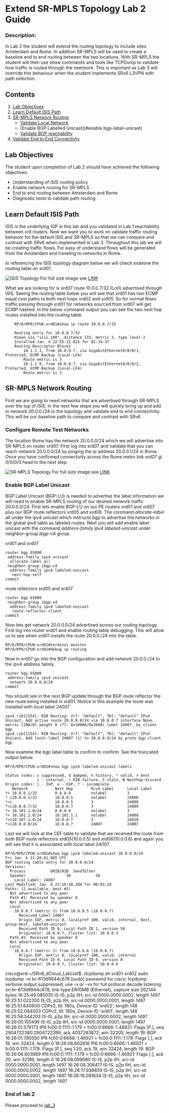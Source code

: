 # Extend SR-MPLS Topology Lab 2 Guide

### Description: 
In Lab 2 the student will extend the routing topology to include sites Amsterdam and Rome. In addition SR-MPLS will be used to create a baseline end to end routing between the two locations. With SR-MPLS the student will then use show commands and tools like TCPDump to validate how traffic is routed through the neetwork. This is important as Lab 3 will override this behaviour when the student implements SRv6 L3VPN with path selection.


## Contents
1. [Lab Objectives](#lab-objectives)
2. [Learn Default ISIS Path](#learn-default-isis-path)
3. [SR-MPLS Network Routing](#sr-mpls-network-routing)
    - [Validate Local Network](#validate-local-networks)
    - [Enable BGP Labelled Unicast](#enable bgp-label-unicast)
    - [Validate BGP reachability](#validate-bgp-reachability)
4. [Validate End to End Connectivty](#validate-end-to-end-te)
  

## Lab Objectives
The student upon completion of Lab 2 should have achieved the following objectives:

* Understanding of ISIS routing policy
* Enable network routing for SR-MPLS
* End to end routing between Amsterdam and Rome
* Diagnostic tools to validate path routing


## Learn Default ISIS Path

ISIS is the underlying IGP in this lab and you validated in Lab 1 reachability between xrd routers. Now we want you to work on validate traffic routing behavior for the default ISIS and SR-MPLS so that we can compare and contrast with SRv6 when implemented in Lab 3. Throughout this lab we will be creating traffic flows. For easy of understand flows will be generated from the Amsterdam  and traveling to networks in Rome. 

In referencing the ISIS topology diagram below we will check examine the routing table on xrd01.

![ISIS Topology](/topo_drawings/isis-ecmp-medium.png)
For full size image see [LINK](/topo_drawings/isis-ecmp-large.png)

What we are looking for is xrd07 route 10.0.0.7/32 (Lo0) advertised through ISIS. Seeing the routing table below you will see that xrd01 has two ECMP equal cost paths to both next hops xrd02 and xrd05. So for normal flows traffic passing through xrd01 for networks sourced from xrd07 will get ECMP hashed. In the below command output you can see the two next hop routes installed into the routing table.

```
    RP/0/RP0/CPU0:xrd01#show ip route 10.0.0.7/32

    Routing entry for 10.0.0.7/32
    Known via "isis 100", distance 115, metric 3, type level-2
    Installed Jan  4 22:55:32.815 for 01:35:37
    Routing Descriptor Blocks
        10.1.1.1, from 10.0.0.7, via GigabitEthernet0/0/0/1, Protected, ECMP-Backup (Local-LFA)
        Route metric is 3
        10.1.1.9, from 10.0.0.7, via GigabitEthernet0/0/0/2, Protected, ECMP-Backup (Local-LFA)
        Route metric is 3
```

## SR-MPLS Network Routing
First we are going to need networks that are advertised through SR-MPLS over the top of ISIS. In the next few steps you will quickly bring up and add in network 20.0.0./24 to the topology and validate end to end connectivity. This will be our baseline path to compare and contrast with SRv6

### Configure Remote Test Networks
The location Rome has the network 20.0.0.0/24 which we will advertise into SR-MPLS on router xrd07. First log into xrd07 and validate that you can reach network 20.0.0.0/24 by pinging the ip address 20.0.0.1/24 in Rome. Once you have confirmed connectivity across the Rome metro link xrd07 gi 0/0/0/0 head to the next step.


![SR-MPLS Topology](/topo_drawings/sr-mpls-medium.png)
For full size image see [LINK](/topo_drawings/sr-mpls-large.png)

### Enable BGP Label Unicast
BGP Label Unicast (BGP-LU) is needed to advertise the label information we will need to enable SR-MPLS routing of our desired network traffic 20.0.0.0/24. First lets enable BGP-LU on our PE routers xrd01 and xrd07 plus our BGP route reflectors xrd05 and xrd06. The command *allocate-label all* under the ipv4 unicast which instructs bgp to advertise the networks in the global ipv4 table as labeled routes. Next you will add enable label unicast with the command *address-family ipv4 labeled-unicast* under neighbor-group ibgp-v4 group.

xrd01 and xrd07
```
router bgp 65000
 address-family ipv4 unicast
  allocate-label all
 neighbor-group ibgp-v4
  address-family ipv4 labeled-unicast
   next-hop-self
commit
```

route refelctors xrd05 and xrd07
```
router bgp 65000
 neighbor-group ibgp-v4
  address-family ipv4 labeled-unicast
   route-reflector-client
commit
```

Now lets get network 20.0.0.0/24 advertised across our routing topology. First log into router xrd01 and enable routing table debugging. This will allow us to see when xrd01 installs the route 20.0.0./24 into the table.

```
RP/0/RP0/CPU0:xrd01#terminal monitor
RP/0/RP0/CPU0:xrd01#debug ip routing 
```

Now in xrd07 go into the BGP configuration and add network 20.0.0./24 to the ipv4 address family.
```
router bgp 65000            
 address-family ipv4 unicast 
  network 20.0.0.0/24
commit
```

You should see in the next BGP update through the BGP route reflector the new route being installed in xrd01. Notice in this example the route was installed with local label *24007*

```
ipv4_rib[1154]: RIB Routing: Vrf: "default", Tbl: "default" IPv4 Unicast, Add active route 20.0.0.0/24 via 10.0.0.7 interface None, metric [200/0] weight 0 (fl: 0x10008/0x2600) label 24007, by client bgp
ipv4_rib[1154]: RIB Routing: Vrf: "default", Tbl: "default" IPv4 Unicast, Add local-label 24007 (1) to 20.0.0.0/24 by proto bgp client bgp
```

Now examine the bgp label table to confirm to confirm. See the truncated output below.

```
RP/0/RP0/CPU0:xrd01#show bgp ipv4 labeled-unicast labels 

Status codes: s suppressed, d damped, h history, * valid, > best
              i - internal, r RIB-failure, S stale, N Nexthop-discard
Origin codes: i - IGP, e - EGP, ? - incomplete
   Network            Next Hop        Rcvd Label      Local Label
*> 10.0.0.1/32        0.0.0.0         nolabel         3
* i10.0.0.5/32        10.0.0.5        nolabel         24006
*>i                   10.0.0.5        3               24006
*>i10.0.0.7/32        10.0.0.7        3               24009
*> 10.101.1.0/24      0.0.0.0         nolabel         3
*> 10.101.2.0/24      10.101.1.1      nolabel         24008
*>i10.107.1.0/24      10.0.0.7        3               24010
*>i20.0.0.0/24        10.0.0.7        24007           24007
```

Last we will look at the CEF table to validate that we received the route from both BGP route reflectors xrd05(10.0.0.5) and xrd06(10.0.0.6) and again you will see that it is associated with local label *24007*

```
RP/0/RP0/CPU0:xrd01#show bgp ipv4 labeled-unicast 20.0.0.0/24    
Fri Jan  6 21:20:01.805 UTC
BGP routing table entry for 20.0.0.0/24
Versions:
  Process           bRIB/RIB  SendTblVer
  Speaker                  58           58
    Local Label: 24007
Last Modified: Jan  6 21:16:38.204 for 00:03:24
Paths: (2 available, best #1)
  Not advertised to any peer
  Path #1: Received by speaker 0
  Not advertised to any peer
  Local
    10.0.0.7 (metric 3) from 10.0.0.5 (10.0.0.7)
      Received Label 24007 
      Origin IGP, metric 0, localpref 100, valid, internal, best, group-best, labeled-unicast
      Received Path ID 0, Local Path ID 1, version 58
      Originator: 10.0.0.7, Cluster list: 10.0.0.5
  Path #2: Received by speaker 0
  Not advertised to any peer
  Local
    10.0.0.7 (metric 3) from 10.0.0.6 (10.0.0.7)
      Origin IGP, metric 0, localpref 100, valid, internal
      Received Path ID 0, Local Path ID 0, version 0
      Originator: 10.0.0.7, Cluster list: 10.0.0.6
```

cisco@xrd:~/SRv6_dCloud_Lab/util$ ./tcpdump.sh xrd01-xrd02
sudo tcpdump -ni br-613d9944c678
[sudo] password for cisco: 
tcpdump: verbose output suppressed, use -v or -vv for full protocol decode
listening on br-613d9944c678, link-type EN10MB (Ethernet), capture size 262144 bytes
16:25:49.085035 IS-IS, p2p IIH, src-id 0000.0000.0002, length 1497
16:25:51.022350 IS-IS, p2p IIH, src-id 0000.0000.0001, length 1497
16:25:51.640600 CDPv2, ttl: 180s, Device-ID 'xrd02', length 148
16:25:52.084003 CDPv2, ttl: 180s, Device-ID 'xrd01', length 148
16:25:58.544203 IS-IS, p2p IIH, src-id 0000.0000.0002, length 1497
16:26:00.155499 IS-IS, p2p IIH, src-id 0000.0000.0001, length 1497
16:26:01.578173 IP6 fc00:0:1111::1.179 > fc00:0:6666::1.46921: Flags [P.], seq 2904722380:2904722399, ack 4037283872, win 32205, length 19: BGP
16:26:01.780550 IP6 fc00:0:6666::1.46921 > fc00:0:1111::1.179: Flags [.], ack 19, win 32424, length 0
16:26:06.602816 IP6 fc00:0:6666::1.46921 > fc00:0:1111::1.179: Flags [P.], seq 1:20, ack 19, win 32424, length 19: BGP
16:26:06.803969 IP6 fc00:0:1111::1.179 > fc00:0:6666::1.46921: Flags [.], ack 20, win 32186, length 0
16:26:08.099680 IS-IS, p2p IIH, src-id 0000.0000.0001, length 1497
16:26:08.306417 IS-IS, p2p IIH, src-id 0000.0000.0002, length 1497
16:26:17.938859 IS-IS, p2p IIH, src-id 0000.0000.0001, length 1497
16:26:18.061634 IS-IS, p2p IIH, src-id 0000.0000.0002, length 1497







### End of lab 2
Please proceed to [lab_3](https://github.com/jalapeno/SRv6_dCloud_Lab/tree/main/lab_3)